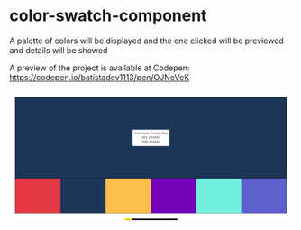 # color-swatch-component
A palette of colors will be displayed and the one clicked will be previewed and details will be showed

A preview of the project is available at Codepen: https://codepen.io/batistadev1113/pen/OJNeVeK


![Palette Image](./palette.png)


